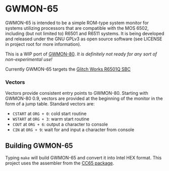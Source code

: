 GWMON-65
========

GWMON-65 is intended to be a simple ROM-type system monitor for systems utilizing processors that are compatible with the MOS 6502, including (but not limited to) R6501 and R6511 systems. It is being developed and released under the GNU GPLv3 as open source software (see LICENSE in project root for more information).

This is a WIP port of [GWMON-80](https://github.com/glitchwrks/gwmon-80). *It is definitely not ready for any sort of non-experimental use!*

Currently GWMON-65 targets the [Glitch Works R6501Q SBC](https://www.tindie.com/products/glitchwrks/glitch-works-r6501qr6511q-single-board-computer/)

### Vectors

Vectors provide consistent entry points to GWMON-80. Starting with GWMON-80 0.9, vectors are provided at the beginning of the monitor in the form of a jump table. Standard vectors are:

* `CSTART` at `ORG + 0`: cold start routine
* `WSTART` at `ORG + 3`: warm start routine
* `COUT` at `ORG + 6`: output a character to console
* `CIN` at `ORG + 9`: wait for and input a character from console

Building GWMON-65
-----------------

Typing `make` will build GWMON-65 and convert it into Intel HEX format. This project uses the assembler from the [CC65 package](https://cc65.github.io/).
